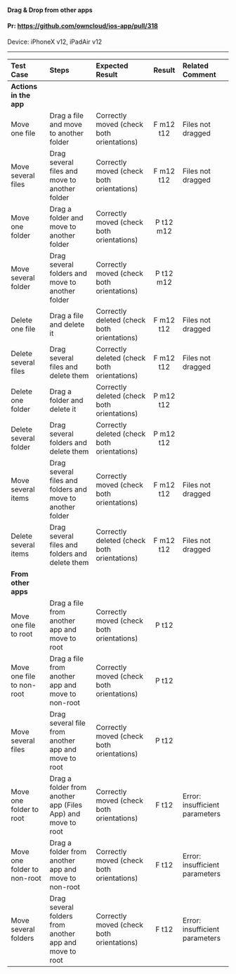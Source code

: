#### Drag & Drop from other apps

#### Pr: https://github.com/owncloud/ios-app/pull/318

Device: iPhoneX v12, iPadAir v12

---

 
| Test Case| Steps | Expected Result | Result | Related Comment
| :------------- | :------------- | :-------------- | :-----: | :------
|**Actions in the app**|
| Move one file | Drag a file and move to another folder | Correctly moved (check both orientations) | F m12 t12 | Files not dragged |
| Move several files | Drag several files and move to another folder | Correctly moved (check both orientations)| F m12 t12 | Files not dragged |
| Move one folder | Drag a folder and move to another folder | Correctly moved (check both orientations)| P t12 m12 |  |
| Move several folder | Drag several folders and move to another folder | Correctly moved (check both orientations)| P t12 m12 |  |
| Delete one file | Drag a file and delete it | Correctly deleted (check both orientations)| F m12 t12 | Files not dragged |
| Delete several files | Drag several files and delete them | Correctly deleted (check both orientations)| F m12 t12| Files not dragged |
| Delete one folder | Drag a folder and delete it | Correctly deleted (check both orientations)| P m12 t12 |  |
| Delete several folder | Drag several folders and delete them | Correctly deleted (check both orientations)| P m12 t12 |  |
| Move several items | Drag several files and folders and move to another folder | Correctly moved (check both orientations)| F m12 t12 | Files not dragged |
| Delete several items | Drag several files and folders and delete them | Correctly deleted (check both orientations)| F m12 t12 | Files not dragged |
|**From other apps**|
| Move one file to root| Drag a file from another app and move to root | Correctly moved (check both orientations) | P t12 |  |
| Move one file to non-root| Drag a file from another app and move to non-root | Correctly moved (check both orientations) | P t12 |  |
| Move several files | Drag several file from another app and move to root | Correctly moved (check both orientations) | P t12 |  |
| Move one folder to root| Drag a folder from another app (Files App) and move to root | Correctly moved (check both orientations) | F t12 | Error: insufficient parameters |
| Move one folder to non-root| Drag a folder from another app and move to non-root | Correctly moved (check both orientations) | F t12 | Error: insufficient parameters |
| Move several folders | Drag several folders from another app and move to root | Correctly moved (check both orientations) | F t12 | Error: insufficient parameters |